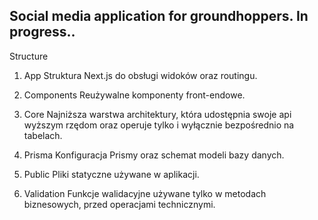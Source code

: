 ## Social media application for groundhoppers. In progress..

Structure

1. App
   Struktura Next.js do obsługi widoków oraz routingu.

2. Components
   Reużywalne komponenty front-endowe.

3. Core
   Najniższa warstwa architektury, która udostępnia swoje api wyższym rzędom oraz operuje tylko i wyłącznie bezpośrednio na tabelach.

4. Prisma
   Konfiguracja Prismy oraz schemat modeli bazy danych.

5. Public
   Pliki statyczne używane w aplikacji.

6. Validation
   Funkcje walidacyjne używane tylko w metodach biznesowych, przed operacjami technicznymi.
